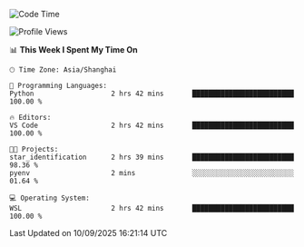 <!--START_SECTION:waka-->
![Code Time](http://img.shields.io/badge/Code%20Time-3%2C099%20hrs%2048%20mins-blue)

![Profile Views](http://img.shields.io/badge/Profile%20Views-32-blue)

📊 **This Week I Spent My Time On** 

```text
🕑︎ Time Zone: Asia/Shanghai

💬 Programming Languages: 
Python                   2 hrs 42 mins       █████████████████████████   100.00 % 

🔥 Editors: 
VS Code                  2 hrs 42 mins       █████████████████████████   100.00 % 

🐱‍💻 Projects: 
star_identification      2 hrs 39 mins       █████████████████████████   98.36 % 
pyenv                    2 mins              ░░░░░░░░░░░░░░░░░░░░░░░░░   01.64 % 

💻 Operating System: 
WSL                      2 hrs 42 mins       █████████████████████████   100.00 % 
```


 Last Updated on 10/09/2025 16:21:14 UTC
<!--END_SECTION:waka-->